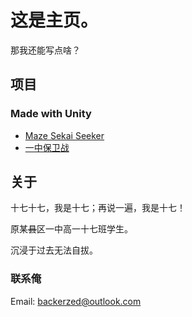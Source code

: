 # 这是主页。

那我还能写点啥？

## 项目

### Made with Unity

- [Maze Sekai Seeker](game-mss.md)
- [一中保卫战](game-n1msd.md)

## 关于

十七十七，我是十七；再说一遍，我是十七！

原某~~县~~区一中高一十七班学生。

沉浸于过去无法自拔。

### 联系俺

Email: backerzed@outlook.com